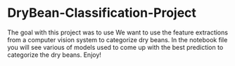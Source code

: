 # DryBean-Classification-Project

The goal with this project was to use We want to use the feature extractions from a computer vision system to categorize dry beans. 
In the notebook file you will see various of models used to come up with the best prediction to categorize the dry beans. Enjoy!
